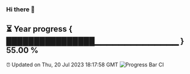 ### Hi there 👋
⏳ Year progress { ████████████████▁▁▁▁▁▁▁▁▁▁▁▁▁▁ } 55.00 %
---
⏰ Updated on Thu, 20 Jul 2023 18:17:58 GMT
![Progress Bar CI](https://github.com/liununu/liununu/workflows/Progress%20Bar%20CI/badge.svg)

